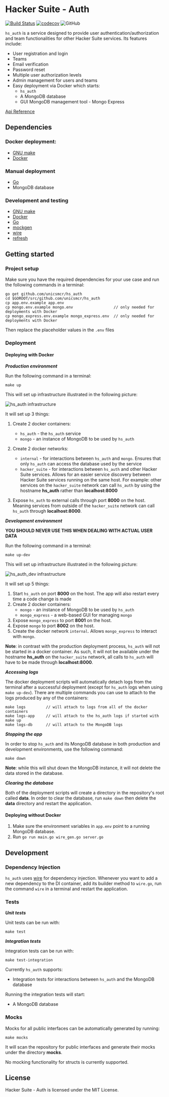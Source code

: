 
# Hacker Suite - Auth
[![Build Status](https://travis-ci.org/unicsmcr/hs_auth.svg?branch=master)](https://travis-ci.org/unicsmcr/hs_auth)
[![codecov](https://codecov.io/gh/unicsmcr/hs_auth/branch/master/graph/badge.svg)](https://codecov.io/gh/unicsmcr/hs_auth)
![GitHub](https://img.shields.io/github/license/unicsmcr/hs_auth.svg)

`hs_auth` is a service designed to provide user authentication/authorization and team functionalities for other Hacker Suite services. Its features include:
 - User registration and login
 - Teams
 - Email verification
 - Password reset
 - Multiple user authorization levels
 - Admin management for users and teams
 - Easy deployment via Docker which starts:
   - `hs_auth`
   - A MongoDB database
   - GUI MongoDB management tool - Mongo Express
   
[Api Reference](https://documenter.getpostman.com/view/2489646/T1DjjKP6?version=latest#38b37cec-69a0-4445-aba4-fd72e5868876)

## Dependencies
### Docker deployment:
 - [GNU make](https://www.gnu.org/software/make/)
 - [Docker](https://www.docker.com/products/docker-desktop)

### Manual deployment
 - [Go](https://golang.org/)
 - MongoDB database

### Development and testing
 - [GNU make](https://www.gnu.org/software/make/)
 - [Docker](https://www.docker.com/products/docker-desktop)
 - [Go](https://golang.org/)
 - [mockgen](https://github.com/golang/mock)
 - [wire](https://github.com/google/wire/)
 - [refresh](https://github.com/markbates/refresh)

## Getting started

### Project setup

Make sure you have the required dependencies for your use case and run the following commands in a terminal:

```
go get github.com/unicsmcr/hs_auth
cd $GOROOT/src/github.com/unicsmcr/hs_auth
cp app.env.example app.env
cp mongo.env.example mongo.env                  // only needed for deployments with Docker
cp mongo_express.env.example mongo_express.env  // only needed for deployments with Docker
```

Then replace the placeholder values in the `.env` files

### Deployment

#### Deploying with Docker

***Production environment***

Run the following command in a terminal:
```
make up
```

This will set up infrastructure illustrated in the following picture:

![hs_auth infrastructure](docs/hs_auth_infrastructure.png)

It will set up 3 things:

1. Create 2 docker containers:
   - `hs_auth` - the `hs_auth` service
   - `mongo` - an instance of MongoDB to be used by `hs_auth`

2. Create 2 docker networks:
   - `internal` - for interactions between `hs_auth` and `mongo`. Ensures that only `hs_auth` can access the database used by the service
   - `hacker_suite` - for interactions between `hs_auth` and other Hacker Suite  services. Allows for an easier service discovery between Hacker Suite services running on the same host. For example: other services on the `hacker_suite` network can call `hs_auth` by using the hostname **hs_auth** rather than **localhost:8000**

3. Expose `hs_auth` to external calls through port **8000** on the host. Meaning services from outside of the `hacker_suite` network can call `hs_auth` through **localhost:8000**.

***Development environment***

**YOU SHOULD NEVER USE THIS WHEN DEALING WITH ACTUAL USER DATA**

Run the following command in a terminal:
```
make up-dev
```

This will set up infrastructure illustrated in the following picture:

![hs_auth_dev infrastructure](docs/hs_auth_dev_infrastructure.png)

It will set up 5 things:

1. Start `hs_auth` on port **8000** on the host. The app will also restart every time a code change is made
2. Create 2 docker containers:
   - `mongo` - an instance of MongoDB to be used by `hs_auth`
   - `mongo_express` - a web-based GUI for managing `mongo`
3. Expose `mongo_express` to port **8001** on the host.
4. Expose `mongo` to port **8002** on the host.
5. Create the docker network `internal`. Allows `mongo_express` to interact with `mongo`.

**Note**: in contrast with the production deployment process, `hs_auth` will not be started in a docker container. As such, it will not be available under the hostname **hs_auth** on the `hacker_suite` network, all calls to `hs_auth` will have to be made through **localhost:8000**.

***Accessing logs***

The docker deployment scripts will automatically detach logs from the terminal after a successful deployment (except for `hs_auth` logs when using `make up-dev`). There are multiple commands you can use to attach to the logs produced by any of the containers:
```
make logs         // will attach to logs from all of the docker containers
make logs-app     // will attach to the hs_auth logs if started with make up
make logs-db      // will attach to the MongoDB logs
```

***Stopping the app***

In order to stop `hs_auth` and its MongoDB database in both production and development environments, use the following command:
```
make down
```

**Note**: while this will shut down the MongoDB instance, it will not delete the data stored in the database.

***Clearing the database***

Both of the deployment scripts will create a directory in the repository's root called **data**. In order to clear the database, run `make down` then delete the **data** directory and restart the application.

#### Deploying without Docker

1. Make sure the environment variables in `app.env` point to a running MongoDB database.
2. Run `go run main.go wire_gen.go server.go`

## Development

### Dependency Injection

`hs_auth` uses [wire](https://github.com/google/wire) for dependency injection. Whenever you want to add a new dependency to the DI container, add its builder method to `wire.go`, run the command `wire` in a terminal and restart the application.

### Tests

***Unit tests***

Unit tests can be run with:
````
make test
````

***Integration tests***

Integration tests can be run with:
````
make test-integration
````

Currently `hs_auth` supports:
 - Integration tests for interactions between `hs_auth` and the MongoDB database

Running the integration tests will start:
 - A MongoDB database

### Mocks

Mocks for all public interfaces can be automatically generated by running: 
```
make mocks
```
It will scan the repository for public interfaces and generate their mocks under the directory **mocks**.

No mocking functionality for structs is currently supported.


## License

Hacker Suite - Auth is licensed under the MIT License.
